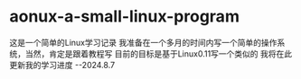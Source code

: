 # aonux-a-small-linux-program


这是一个简单的Linux学习记录
我准备在一个多月的时间内写一个简单的操作系统，当然，肯定是跟着教程写
目前的目标是基于Linux0.11写一个类似的
我将在此更新我的学习进度
--2024.8.7
